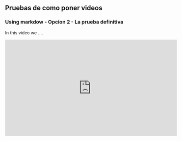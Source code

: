 ## Pruebas de como poner videos

### Using markdow - Opcion 2 - La prueba definitiva

In this video we .... 

<center>
<iframe width="560" height="315" src="https://www.youtube.com/embed/88XFuf6w2v0?si=Jir22e7h-fL9aBg1" title="YouTube video player" frameborder="0" allow="accelerometer; autoplay; clipboard-write; encrypted-media; gyroscope; picture-in-picture; web-share" referrerpolicy="strict-origin-when-cross-origin" allowfullscreen></iframe>
</center>
